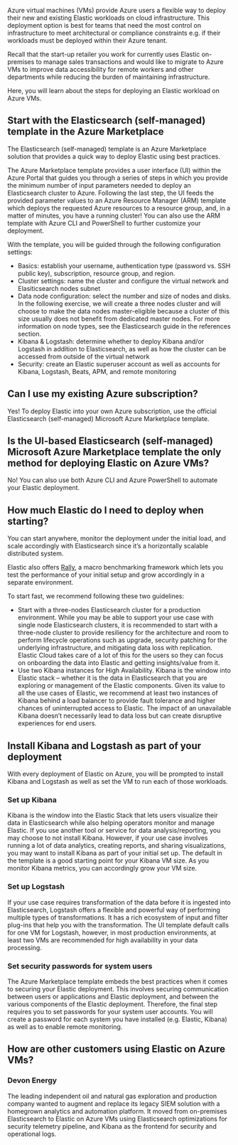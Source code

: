 Azure virtual machines (VMs) provide Azure users a flexible way to deploy their new and existing Elastic workloads on cloud infrastructure. This deployment option is best for teams that need the most control on infrastructure to meet architectural or compliance constraints e.g. if their workloads must be deployed within their Azure tenant.

Recall that the start-up retailer you work for currently uses Elastic on-premises to manage sales transactions and would like to migrate to Azure VMs to improve data accessibility for remote workers and other departments while reducing the burden of maintaining infrastructure.

Here, you will learn about the steps for deploying an Elastic workload on Azure VMs.

## Start with the Elasticsearch (self-managed) template in the Azure Marketplace 

The Elasticsearch (self-managed) template is an Azure Marketplace solution that provides a quick way to deploy Elastic using best practices.

The Azure Marketplace template provides a user interface (UI) within the Azure Portal that guides you through a series of steps in which you provide the minimum number of input parameters needed to deploy an Elasticsearch cluster to Azure. Following the last step, the UI feeds the provided parameter values to an Azure Resource Manager (ARM) template which deploys the requested Azure resources to a resource group, and, in a matter of minutes, you have a running cluster! You can also use the ARM template with Azure CLI and PowerShell to further customize your deployment.

With the template, you will be guided through the following configuration settings:

- Basics: establish your username, authentication type (password vs. SSH public key), subscription, resource group, and region.
- Cluster settings: name the cluster and configure the virtual network and Elasiticsearch nodes subnet
- Data node configuration: select the number and size of nodes and disks. In the following exercise, we will create a three nodes cluster and will choose to make the data nodes master-eligible because a cluster of this size usually does not benefit from dedicated master nodes. For more information on node types, see the Elasticsearch guide in the references section.
- Kibana & Logstash: determine whether to deploy Kibana and/or Logstash in addition to Elasticsearch, as well as how the cluster can be accessed from outside of the virtual network 
- Security: create an Elastic superuser account as well as accounts for Kibana, Logstash, Beats, APM, and remote monitoring

## Can I use my existing Azure subscription?

Yes! To deploy Elastic into your own Azure subscription, use the official Elasticsearch (self-managed) Microsoft Azure Marketplace template. 
  
## Is the UI-based Elasticsearch (self-managed) Microsoft Azure Marketplace template the only method for deploying Elastic on Azure VMs?
No! You can also use both Azure CLI and Azure PowerShell to automate your Elastic deployment.

## How much Elastic do I need to deploy when starting?
You can start anywhere, monitor the deployment under the initial load, and scale accordingly with Elasticsearch since it’s a horizontally scalable distributed system.

Elastic also offers [Rally](https://github.com/elastic/rally), a macro benchmarking framework which lets you test the performance of your initial setup and grow accordingly in a separate environment.

To start fast, we recommend following these two guidelines:

- Start with a three-nodes Elasticsearch cluster for a production environment. While you may be able to support your use case with single node Elasticsearch clusters, it is recommended to start with a three-node cluster to provide resiliency for the architecture and room to perform lifecycle operations such as upgrade, security patching for the underlying infrastructure, and mitigating data loss with replication. Elastic Cloud takes care of a lot of this for the users so they can focus on onboarding the data into Elastic and getting insights/value from it.
- Use two Kibana instances for High Availability. Kibana is the window into Elastic stack – whether it is the data in Elasticsearch that you are exploring or management of the Elastic components. Given its value to all the use cases of Elastic, we recommend at least two instances of Kibana behind a load balancer to provide fault tolerance and higher chances of uninterrupted access to Elastic. The impact of an unavailable Kibana doesn’t necessarily lead to data loss but can create disruptive experiences for end users.

## Install Kibana and Logstash as part of your deployment

With every deployment of Elastic on Azure, you will be prompted to install Kibana and Logstash as well as set the VM to run each of those workloads.

### Set up Kibana

Kibana is the window into the Elastic Stack that lets users visualize their data in Elasticsearch while also helping operators monitor and manage Elastic. If you use another tool or service for data analysis/reporting, you may choose to not install Kibana. However, if your use case involves running a lot of data analytics, creating reports, and sharing visualizations, you may want to install Kibana as part of your initial set up. The default in the template is a good starting point for your Kibana VM size.  As you monitor Kibana metrics, you can accordingly grow your VM size.

### Set up Logstash

If your use case requires transformation of the data before it is ingested into Elasticsearch, Logstash offers a flexible and powerful way of performing multiple types of transformations. It has a rich ecosystem of input and filter plug-ins that help you with the transformation. The UI template default calls for one VM for Logstash, however, in most production environments, at least two VMs are recommended for high availability in your data processing.

### Set security passwords for system users

The Azure Marketplace template embeds the best practices when it comes to securing your Elastic deployment. This involves securing communication between users or applications and Elastic deployment, and between the various components of the Elastic deployment. Therefore, the final step requires you to set passwords for your system user accounts. You will create a password for each system you have installed (e.g. Elastic, Kibana) as well as to enable remote monitoring.

## How are other customers using Elastic on Azure VMs?

### Devon Energy

The leading independent oil and natural gas exploration and production company wanted to augment and replace its legacy SIEM solution with a homegrown analytics and automation platform. It moved from on-premises Elasticsearch to Elastic on Azure VMs using Elasticsearch optimizations for security telemetry pipeline, and Kibana as the frontend for security and operational logs.
